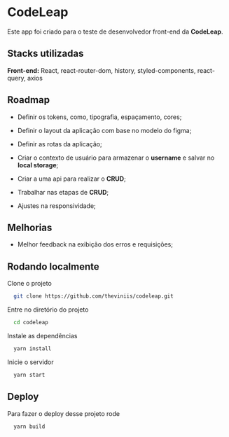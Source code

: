 # CodeLeap

Este app foi criado para o teste de desenvolvedor front-end da **CodeLeap**.

## Stacks utilizadas

**Front-end:** React, react-router-dom, history, styled-components, react-query, axios

## Roadmap

- Definir os tokens, como, tipografia, espaçamento, cores;

- Definir o layout da aplicação com base no modelo do figma;

- Definir as rotas da aplicação;

- Criar o contexto de usuário para armazenar o **username** e salvar no **local storage**;

- Criar a uma api para realizar o **CRUD**;

- Trabalhar nas etapas de **CRUD**;

- Ajustes na responsividade;

## Melhorias

- Melhor feedback na exibição dos erros e requisições;

## Rodando localmente

Clone o projeto

```bash
  git clone https://github.com/theviniis/codeleap.git
```

Entre no diretório do projeto

```bash
  cd codeleap
```

Instale as dependências

```bash
  yarn install
```

Inicie o servidor

```bash
  yarn start
```

## Deploy

Para fazer o deploy desse projeto rode

```bash
  yarn build
```
